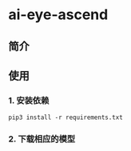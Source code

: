 # ai-eye-ascend

## 简介
### 

## 使用
### 1. 安装依赖
```
pip3 install -r requirements.txt
```

### 2. 下载相应的模型